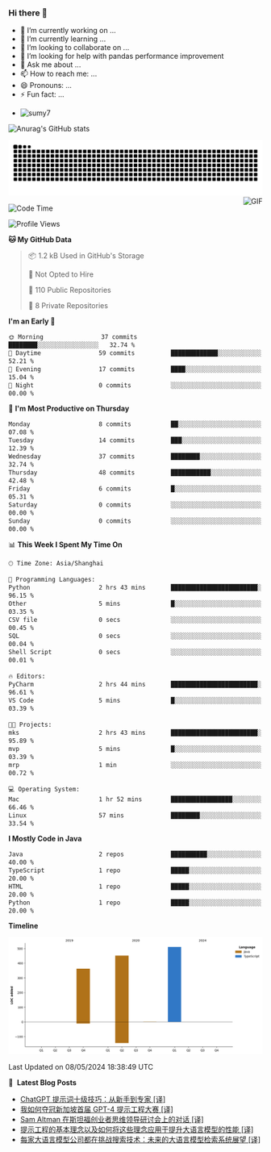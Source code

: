 ### Hi there 👋
<!--
**alloevil/alloevil** is a ✨ _special_ ✨ repository because its `README.md` (this file) appears on your GitHub profile.

Here are some ideas to get you started:

- 🔭 I’m currently working on ...
- 🌱 I’m currently learning ...
- 👯 I’m looking to collaborate on ...
- 🤔 I’m looking for help with ...
- 💬 Ask me about ...
- 📫 How to reach me: ...
- 😄 Pronouns: ...
- ⚡ Fun fact: ...
-->

- 🔭 I’m currently working on ...
- 🌱 I’m currently learning ...
- 👯 I’m looking to collaborate on ...
- 🤔 I’m looking for help with pandas performance improvement
- 💬 Ask me about ...
- 📫 How to reach me: ...
- 😄 Pronouns: ...
- ⚡ Fun fact: ...
  
+ ![sumy7](https://komarev.com/ghpvc/?username=alloevil)

![Anurag's GitHub stats](https://github-readme-stats.vercel.app/api?username=alloevil&show_icons=true&bg_color=00000000)

<picture align="center">
  <source media="(prefers-color-scheme: dark)" srcset="https://github.com/alloevil/alloevil/blob/output/github-contribution-grid-snake.svg">
  <source media="(prefers-color-scheme: dark)" srcset="https://github.com/alloevil/alloevil/blob/output/github-contribution-grid-snake.svg">
  <img alt="github contribution grid snake animation" src="https://github.com/alloevil/alloevil/blob/output/github-contribution-grid-snake.svg">
</picture>

<img align="right" alt="GIF" src="https://raw.githubusercontent.com/JoeyBling/JoeyBling/master/pic/pusheencode.gif" />

<!--START_SECTION:waka-->
![Code Time](http://img.shields.io/badge/Code%20Time-2%2C213%20hrs%205%20mins-blue)

![Profile Views](http://img.shields.io/badge/Profile%20Views-0-blue)

**🐱 My GitHub Data** 

> 📦 1.2 kB Used in GitHub's Storage 
 > 
> 🚫 Not Opted to Hire
 > 
> 📜 110 Public Repositories 
 > 
> 🔑 8 Private Repositories 
 > 
**I'm an Early 🐤** 

```text
🌞 Morning                37 commits          ████████░░░░░░░░░░░░░░░░░   32.74 % 
🌆 Daytime                59 commits          █████████████░░░░░░░░░░░░   52.21 % 
🌃 Evening                17 commits          ████░░░░░░░░░░░░░░░░░░░░░   15.04 % 
🌙 Night                  0 commits           ░░░░░░░░░░░░░░░░░░░░░░░░░   00.00 % 
```
📅 **I'm Most Productive on Thursday** 

```text
Monday                   8 commits           ██░░░░░░░░░░░░░░░░░░░░░░░   07.08 % 
Tuesday                  14 commits          ███░░░░░░░░░░░░░░░░░░░░░░   12.39 % 
Wednesday                37 commits          ████████░░░░░░░░░░░░░░░░░   32.74 % 
Thursday                 48 commits          ███████████░░░░░░░░░░░░░░   42.48 % 
Friday                   6 commits           █░░░░░░░░░░░░░░░░░░░░░░░░   05.31 % 
Saturday                 0 commits           ░░░░░░░░░░░░░░░░░░░░░░░░░   00.00 % 
Sunday                   0 commits           ░░░░░░░░░░░░░░░░░░░░░░░░░   00.00 % 
```


📊 **This Week I Spent My Time On** 

```text
🕑︎ Time Zone: Asia/Shanghai

💬 Programming Languages: 
Python                   2 hrs 43 mins       ████████████████████████░   96.15 % 
Other                    5 mins              █░░░░░░░░░░░░░░░░░░░░░░░░   03.35 % 
CSV file                 0 secs              ░░░░░░░░░░░░░░░░░░░░░░░░░   00.45 % 
SQL                      0 secs              ░░░░░░░░░░░░░░░░░░░░░░░░░   00.04 % 
Shell Script             0 secs              ░░░░░░░░░░░░░░░░░░░░░░░░░   00.01 % 

🔥 Editors: 
PyCharm                  2 hrs 44 mins       ████████████████████████░   96.61 % 
VS Code                  5 mins              █░░░░░░░░░░░░░░░░░░░░░░░░   03.39 % 

🐱‍💻 Projects: 
mks                      2 hrs 43 mins       ████████████████████████░   95.89 % 
mvp                      5 mins              █░░░░░░░░░░░░░░░░░░░░░░░░   03.39 % 
mrp                      1 min               ░░░░░░░░░░░░░░░░░░░░░░░░░   00.72 % 

💻 Operating System: 
Mac                      1 hr 52 mins        █████████████████░░░░░░░░   66.46 % 
Linux                    57 mins             ████████░░░░░░░░░░░░░░░░░   33.54 % 
```

**I Mostly Code in Java** 

```text
Java                     2 repos             ██████████░░░░░░░░░░░░░░░   40.00 % 
TypeScript               1 repo              █████░░░░░░░░░░░░░░░░░░░░   20.00 % 
HTML                     1 repo              █████░░░░░░░░░░░░░░░░░░░░   20.00 % 
Python                   1 repo              █████░░░░░░░░░░░░░░░░░░░░   20.00 % 
```



**Timeline**

![Lines of Code chart](https://raw.githubusercontent.com/alloevil/alloevil/main/assets/bar_graph.png)


 Last Updated on 08/05/2024 18:38:49 UTC
<!--END_SECTION:waka-->

📕 &nbsp;**Latest Blog Posts**
<!-- BLOG-POST-LIST:START -->
- [ChatGPT 提示词十级技巧：从新手到专家 [译]](https://baoyu.io/translations/transcript/10-levels-of-chatgpt-prompting-beginner-to-award-winning)
- [我如何夺冠新加坡首届 GPT-4 提示工程大赛 [译]](https://baoyu.io/translations/prompt-engineering/how-i-won-singapores-gpt-4-prompt-engineering-competition)
- [Sam Altman 在斯坦福创业者思维领导研讨会上的对话 [译]](https://baoyu.io/translations/transcript/the-possibilities-of-ai-entire-talk-sam-altman-openai)
- [提示工程的基本理念以及如何将这些理念应用于提升大语言模型的性能 [译]](https://baoyu.io/translations/prompt-engineering/basic-ideas-behind-prompt-engineering)
- [每家大语言模型公司都在挑战搜索技术：未来的大语言模型检索系统展望 [译]](https://baoyu.io/translations/llm/every-llm-company-search-hard-future-retrieval-systems)
<!-- BLOG-POST-LIST:END -->
